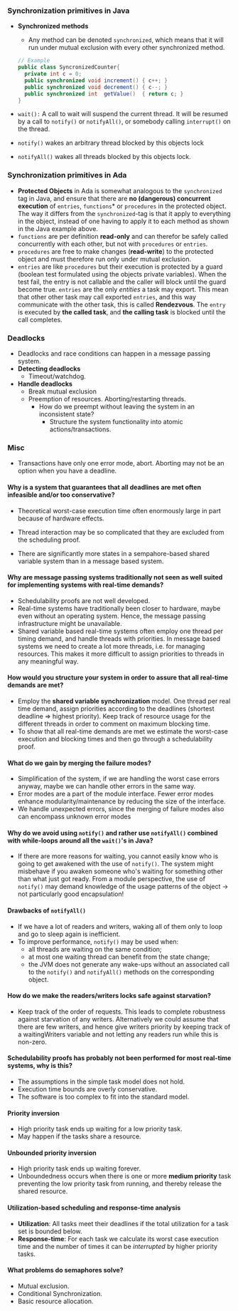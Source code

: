 ### Synchronization primitives in Java
* __Synchronized methods__
  * Any method can be denoted `synchronized`, which means that it will run under mutual exclusion with every other synchronized method.

  ```java
  // Example
  public class SyncronizedCounter{
    private int c = 0;
    public synchronized void increment() { c++; }
    public synchronized void decrement() { c--; }
    public synchronized int  getValue()  { return c; }
  }
  ```
* `wait():` A call to wait will suspend the current thread. It will be resumed by a call to `notify()` or `notifyAll()`, or somebody calling `interrupt()` on the thread.
* `notify()` wakes an arbitrary thread blocked by this objects lock 
* `notifyAll()` wakes all threads blocked by this objects lock.


### Synchronization primitives in Ada
* __Protected Objects__ in Ada is somewhat analogous to the `synchronized` tag in Java, and ensure that there are **no (dangerous) concurrent execution** of `entries`, `functions`* or `procedures` in the protected object. The way it differs from the `synchronized`-tag is that it apply to everything in the object, instead of one having to apply it to each method as shown in the Java example above.
* `functions` are per definition __read-only__ and can therefor be safely called concurrently with each other, but not with `procedures` or `entries`.
* `procedures` are free to make changes (__read-write__) to the protected object and must therefore run only under mutual exclusion.
* `entries` are like `procedures` but their execution is protected by a guard (boolean test formulated using the objects private variables). When the test fail, the entry is not callable and the caller will block until the guard become true. `entries` are the only _entities_ a task may export. This mean that other other task may call exported `entries`, and this way communicate with the other task, this is called **Rendezvous**. The `entry` is executed by __**the called task**__, and __**the calling task**__ is blocked until the call completes.

<!--
Protected objects encapsulates data and allows only **mutually exclusive** access.
  * A protected object is a module. A module is a collection of functions, procedures, entries and private variables.
  * __Functions__ are read-only and have no side effects. They do not change the private variables of an object. They can therefore be called concurrently by several tasks, but not concurrently with procedures and entries.
  * __Procedues__ may have side effects, hence they can make changes to the state of the object. They have to run under mutual exclusion with other tasks.
<<<<<<< Updated upstream
  * __Entries__ Protected by a boolean guard. Looks like a procedure call, but when the guard evaluates to false, the calling task is suspended (blocked). Guards cannot test on entry *parameters*, only on the objects private variables.
-->


### Deadlocks
* Deadlocks and race conditions can happen in a message passing system.
* **Detecting deadlocks**
  * Timeout/watchdog.
* **Handle deadlocks**
  * Break mutual exclusion
  * Preemption of resources. Aborting/restarting threads.
    * How do we preempt without leaving the system in an inconsistent state?
      * Structure the system functionality into atomic actions/transactions.

### Misc
* Transactions have only one error mode, abort. Aborting may not be an option when you have a deadline.

#### Why is a system that guarantees that all deadlines are met often infeasible and/or too conservative?
  * Theoretical worst-case execution time often enormously large in part because of hardware effects.
  * Thread interaction may be so complicated that they are excluded from the scheduling proof.

* There are significantly more states in a sempahore-based shared variable system than in a message based system.

#### Why are message passing systems traditionally not seen as well suited for implementing systems with real-time demands?
  * Schedulability proofs are not well developed.
  * Real-time systems have traditionally been closer to hardware, maybe even without an operating system. Hence, the message passing infrastructure might be unavailable.
  * Shared variable based real-time systems often employ one thread per timing demand, and handle threads with priorities. In message based systems we need to create a lot more threads, i.e. for managing resources. This makes it more difficult to assign priorities to threads in any meaningful way.

#### How would you structure your system in order to assure that all real-time demands are met?
* Employ the __shared variable synchronization__ model. One thread per real time demand, assign priorities according to the deadlines (shortest deadline => highest priority). Keep track of resource usage for the different threads in order to comment on maximum blocking time.
* To show that all real-time demands are met we estimate the worst-case execution and blocking times and then go through a schedulability proof.


#### What do we gain by merging the failure modes?
* Simplification of the system, if we are handling the worst case errors anyway, maybe we can handle other errors in the same way.
* Error modes are a part of the module interface. Fewer error modes enhance modularity/maintenance by reducing the size of the interface.
* We handle unexpected errors, since the merging of failure modes also can encompass unknown error modes


#### Why do we avoid using `notify()` and rather use `notifyAll()` combined with while-loops around all the `wait()`'s in Java?
* If there are more reasons for waiting, you cannot easily know who is going to get awakened with the use of `notify()`. The system might misbehave if you awaken someone who's waiting for something other than what just got ready. From a module perspective, the use of `notify()` may demand knowledge of the usage patterns of the object -> not particularly good encapsulation!

#### Drawbacks of `notifyAll()`

* If we have a lot of readers and writers, waking all of them only to loop and go to sleep again is inefficient.
* To improve performance, `notify()` may be used when:
  * all threads are waiting on the same condition;
  * at most one waiting thread can benefit from the state change;
  * the JVM does not generate any wake-ups without an associated call to the `notify()` and `notifyAll()` methods on the corresponding object.

#### How do we make the readers/writers locks safe against starvation?
* Keep track of the order of requests. This leads to complete robustness against starvation of any writers. Alternatively we could assume that there are few writers, and hence give writers priority by keeping track of a waitingWriters variable and not letting any readers run while this is non-zero.


#### Schedulability proofs has probably not been performed for most real-time systems, why is this?
* The assumptions in the simple task model does not hold.
* Execution time bounds are overly conservative.
* The software is too complex to fit into the standard model.


#### Priority inversion
* High priority task ends up waiting for a low priority task.
* May happen if the tasks share a resource.

#### Unbounded priority inversion
* High priority task ends up waiting forever.
* Unboundedness occurs when there is one or more __medium priority__ task preventing the low priority task from running, and thereby release the shared resource.

#### Utilization-based scheduling and response-time analysis
* __Utilization__: All tasks meet their deadlines if the total utilization for a task set is bounded below.
* __Response-time__: For each task we calculate its worst case execution time and the number of times it can be _interrupted_ by higher priority tasks.

#### What problems do semaphores solve?
* Mutual exclusion.
* Conditional Synchronization.
* Basic resource allocation.
